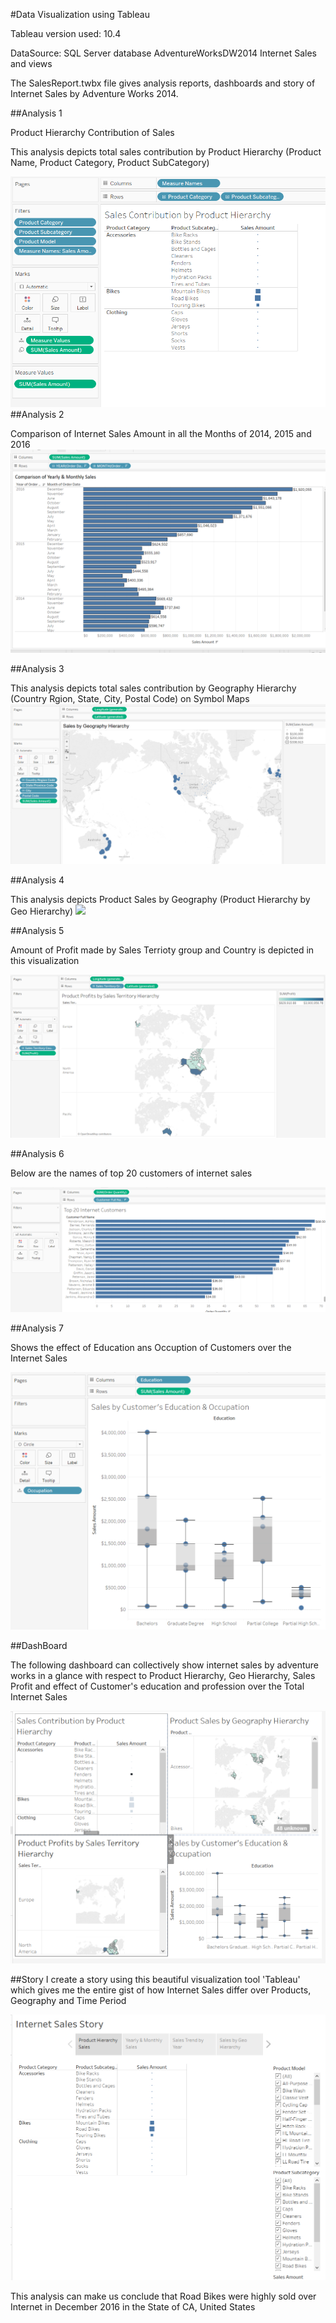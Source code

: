 
#Data Visualization using Tableau


Tableau version used: 10.4

DataSource: SQL Server database AdventureWorksDW2014 Internet Sales and views

The SalesReport.twbx file gives analysis reports, dashboards and story of Internet Sales by Adventure Works 2014.

##Analysis 1

Product Hierarchy Contribution of Sales

This analysis depicts total sales contribution by Product Hierarchy (Product Name, Product Category, Product SubCategory)

![](images/ProductSales.PNG)
##Analysis 2

Comparison of Internet Sales Amount in all the Months of 2014, 2015 and 2016
![](images/Year&Monthly.PNG)

##Analysis 3

This analysis depicts total sales contribution by Geography Hierarchy (Country Rgion, State, City, Postal Code) on Symbol Maps
![](images/GeoHierarchy.PNG)

##Analysis 4

This analysis depicts Product Sales by Geography (Product Hierarchy by Geo Hierarchy)
![](images/ProdGeo.PNG)

##Analysis 5

Amount of Profit made by Sales Terrioty group and Country is depicted in this visualization

![](images/ProfitGeo.PNG)

##Analysis 6

Below are the names of top 20 customers of internet sales

![](images/TopCust.PNG)

##Analysis 7

Shows the effect of Education ans Occuption of Customers over the Internet Sales

![](images/edu&Occu.PNG)

##DashBoard

The following dashboard can collectively show internet sales by adventure works in a glance with respect to Product Hierarchy, Geo Hierarchy, Sales Profit and effect of Customer's education and profession over the Total Internet Sales

![](images/Dash1.PNG)


##Story
I create a story using this beautiful visualization tool 'Tableau' which gives me the entire gist of how Internet Sales differ over Products, Geography and Time Period

![](images/Story1.PNG)

This analysis can make us conclude that Road Bikes were highly sold over Internet in December 2016 in the State of CA, United States
